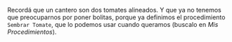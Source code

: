 Recordá que un cantero son dos tomates alineados. Y que ya no tenemos que preocuparnos por poner bolitas, porque ya definimos el procedimiento `Sembrar Tomate`, que lo podemos usar cuando queramos (buscalo en _Mis Procedimientos_). 